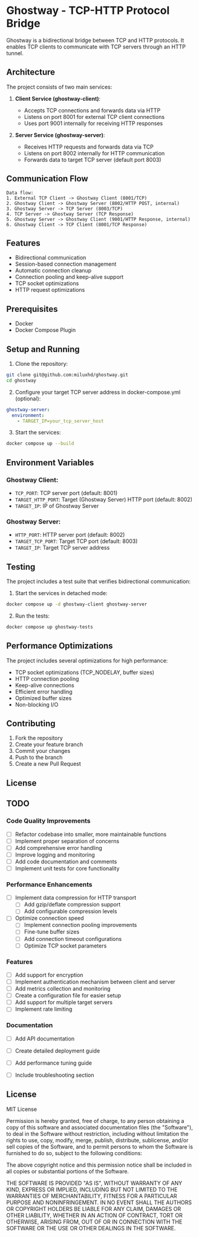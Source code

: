 # Ghostway - TCP-HTTP Protocol Bridge

Ghostway is a bidirectional bridge between TCP and HTTP protocols. 
It enables TCP clients to communicate with TCP servers through an HTTP tunnel.

## Architecture

The project consists of two main services:

1. **Client Service (ghostway-client)**: 
   - Accepts TCP connections and forwards data via HTTP
   - Listens on port 8001 for external TCP client connections
   - Uses port 9001 internally for receiving HTTP responses

2. **Server Service (ghostway-server)**:
   - Receives HTTP requests and forwards data via TCP
   - Listens on port 8002 internally for HTTP communication
   - Forwards data to target TCP server (default port 8003)

## Communication Flow

```
Data flow:
1. External TCP Client -> Ghostway Client (8001/TCP)
2. Ghostway Client -> Ghostway Server (8002/HTTP POST, internal)
3. Ghostway Server -> TCP Server (8003/TCP)
4. TCP Server -> Ghostway Server (TCP Response)
5. Ghostway Server -> Ghostway Client (9001/HTTP Response, internal)
6. Ghostway Client -> TCP Client (8001/TCP Response)
```

## Features

- Bidirectional communication
- Session-based connection management
- Automatic connection cleanup
- Connection pooling and keep-alive support
- TCP socket optimizations
- HTTP request optimizations

## Prerequisites

- Docker
- Docker Compose Plugin

## Setup and Running

1. Clone the repository:
```bash
git clone git@github.com:miluxhd/ghostway.git
cd ghostway
```

2. Configure your target TCP server address in docker-compose.yml (optional):
```yaml
ghostway-server:
  environment:
    - TARGET_IP=your_tcp_server_host
```

3. Start the services:
```bash
docker compose up --build
```

## Environment Variables

### Ghostway Client:
- `TCP_PORT`: TCP server port (default: 8001)
- `TARGET_HTTP_PORT`: Target (Ghostway Server) HTTP port (default: 8002)
- `TARGET_IP`: IP of Ghostway Server

### Ghostway Server:
- `HTTP_PORT`: HTTP server port (default: 8002)
- `TARGET_TCP_PORT`: Target TCP port (default: 8003)
- `TARGET_IP`: Target TCP server address

## Testing

The project includes a test suite that verifies bidirectional communication:

1. Start the services in detached mode:
```bash
docker compose up -d ghostway-client ghostway-server
```

2. Run the tests:
```bash
docker compose up ghostway-tests
```

## Performance Optimizations

The project includes several optimizations for high performance:

- TCP socket optimizations (TCP_NODELAY, buffer sizes)
- HTTP connection pooling
- Keep-alive connections
- Efficient error handling
- Optimized buffer sizes
- Non-blocking I/O

## Contributing

1. Fork the repository
2. Create your feature branch
3. Commit your changes
4. Push to the branch
5. Create a new Pull Request

## License

## TODO

### Code Quality Improvements
- [ ] Refactor codebase into smaller, more maintainable functions
- [ ] Implement proper separation of concerns
- [ ] Add comprehensive error handling
- [ ] Improve logging and monitoring
- [ ] Add code documentation and comments
- [ ] Implement unit tests for core functionality

### Performance Enhancements
- [ ] Implement data compression for HTTP transport
    - [ ] Add gzip/deflate compression support
    - [ ] Add configurable compression levels
- [ ] Optimize connection speed
    - [ ] Implement connection pooling improvements
    - [ ] Fine-tune buffer sizes
    - [ ] Add connection timeout configurations
    - [ ] Optimize TCP socket parameters

### Features
- [ ] Add support for encryption
- [ ] Implement authentication mechanism between client and server
- [ ] Add metrics collection and monitoring
- [ ] Create a configuration file for easier setup
- [ ] Add support for multiple target servers
- [ ] Implement rate limiting

### Documentation
- [ ] Add API documentation
- [ ] Create detailed deployment guide
- [ ] Add performance tuning guide
- [ ] Include troubleshooting section



## License

MIT License

Permission is hereby granted, free of charge, to any person obtaining a copy
of this software and associated documentation files (the "Software"), to deal
in the Software without restriction, including without limitation the rights
to use, copy, modify, merge, publish, distribute, sublicense, and/or sell
copies of the Software, and to permit persons to whom the Software is
furnished to do so, subject to the following conditions:

The above copyright notice and this permission notice shall be included in all
copies or substantial portions of the Software.

THE SOFTWARE IS PROVIDED "AS IS", WITHOUT WARRANTY OF ANY KIND, EXPRESS OR
IMPLIED, INCLUDING BUT NOT LIMITED TO THE WARRANTIES OF MERCHANTABILITY,
FITNESS FOR A PARTICULAR PURPOSE AND NONINFRINGEMENT. IN NO EVENT SHALL THE
AUTHORS OR COPYRIGHT HOLDERS BE LIABLE FOR ANY CLAIM, DAMAGES OR OTHER
LIABILITY, WHETHER IN AN ACTION OF CONTRACT, TORT OR OTHERWISE, ARISING FROM,
OUT OF OR IN CONNECTION WITH THE SOFTWARE OR THE USE OR OTHER DEALINGS IN THE
SOFTWARE.
 
